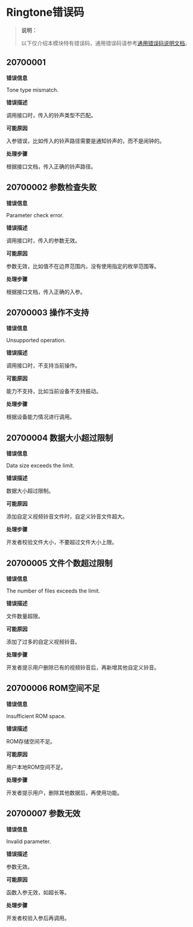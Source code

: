 # Ringtone错误码
<!--Kit: Audio Kit-->
<!--Subsystem: Multimedia-->
<!--Owner: @songshenke-->
<!--Designer: @caixuejiang; @hao-liangfei; @zhanganxiang-->
<!--Tester: @Filger-->
<!--Adviser: @w_Machine_cc-->

> **说明：**
>
> 以下仅介绍本模块特有错误码，通用错误码请参考[通用错误码说明文档](../errorcode-universal.md)。

## 20700001

**错误信息**

Tone type mismatch.

**错误描述**

调用接口时，传入的铃声类型不匹配。

**可能原因**

入参错误，比如传入的铃声路径需要是通知铃声的，而不是闹钟的。

**处理步骤**

根据接口文档，传入正确的铃声路径。

## 20700002 参数检查失败

**错误信息**

Parameter check error.

**错误描述**

调用接口时，传入的参数无效。

**可能原因**

参数无效，比如值不在边界范围内，没有使用指定的枚举范围等。

**处理步骤**

根据接口文档，传入正确的入参。

## 20700003 操作不支持

**错误信息**

Unsupported operation.

**错误描述**

调用接口时，不支持当前操作。

**可能原因**

能力不支持，比如当前设备不支持振动。

**处理步骤**

根据设备能力情况进行调用。

## 20700004 数据大小超过限制

**错误信息**

Data size exceeds the limit.

**错误描述**

数据大小超过限制。

**可能原因**

添加自定义视频铃音文件时，自定义铃音文件超大。

**处理步骤**

开发者校验文件大小，不要超过文件大小上限。

## 20700005 文件个数超过限制

**错误信息**

The number of files exceeds the limit.

**错误描述**

文件数量超限。

**可能原因**

添加了过多的自定义视频铃音。

**处理步骤**

开发者提示用户删除已有的视频铃音后，再新增其他自定义铃音。

## 20700006 ROM空间不足

**错误信息**

Insufficient ROM space.

**错误描述**

ROM存储空间不足。

**可能原因**

用户本地ROM空间不足。

**处理步骤**

开发者提示用户，删除其他数据后，再使用功能。

## 20700007 参数无效

**错误信息**

Invalid parameter.

**错误描述**

参数无效。

**可能原因**

函数入参无效，如超长等。

**处理步骤**

开发者校验入参后再调用。